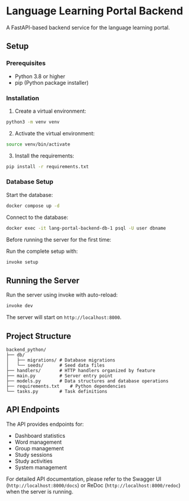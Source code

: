 # Language Learning Portal Backend

A FastAPI-based backend service for the language learning portal.

## Setup

### Prerequisites
- Python 3.8 or higher
- pip (Python package installer)

### Installation

1. Create a virtual environment:
```bash
python3 -m venv venv
```

2. Activate the virtual environment:
```bash
source venv/bin/activate
```

3. Install the requirements:
```bash
pip install -r requirements.txt
```

### Database Setup

Start the database:
```bash
docker compose up -d
```

Connect to the database:
```bash
docker exec -it lang-portal-backend-db-1 psql -U user dbname
```

Before running the server for the first time:

Run the complete setup with:
```bash
invoke setup
```

## Running the Server

Run the server using invoke with auto-reload:
```bash
invoke dev
```

The server will start on `http://localhost:8000`.

## Project Structure

```
backend_python/
├── db/
│   ├── migrations/ # Database migrations
│   └── seeds/      # Seed data files
├── handlers/       # HTTP handlers organized by feature
├── main.py         # Server entry point
├── models.py       # Data structures and database operations
├── requirements.txt    # Python dependencies
└── tasks.py        # Task definitions
```

## API Endpoints

The API provides endpoints for:
- Dashboard statistics
- Word management
- Group management
- Study sessions
- Study activities
- System management

For detailed API documentation, please refer to the Swagger UI (`http://localhost:8000/docs`) or ReDoc (`http://localhost:8000/redoc`) when the server is running.